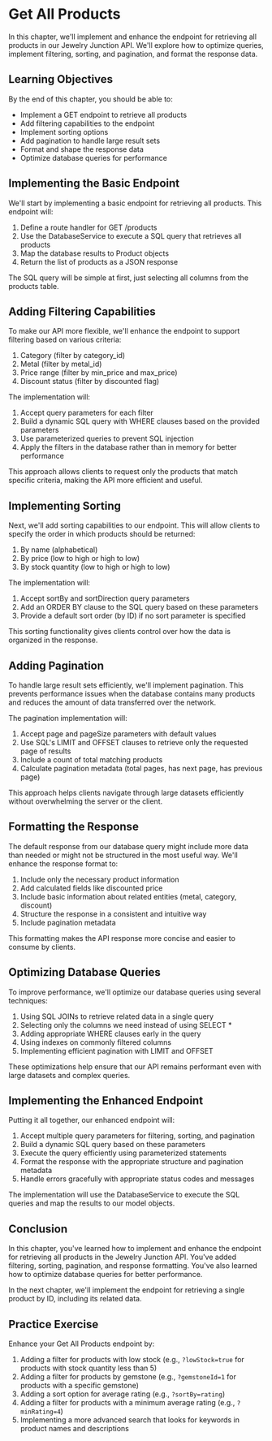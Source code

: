 # Get All Products

In this chapter, we'll implement and enhance the endpoint for retrieving all products in our Jewelry Junction API. We'll explore how to optimize queries, implement filtering, sorting, and pagination, and format the response data.

## Learning Objectives

By the end of this chapter, you should be able to:
- Implement a GET endpoint to retrieve all products
- Add filtering capabilities to the endpoint
- Implement sorting options
- Add pagination to handle large result sets
- Format and shape the response data
- Optimize database queries for performance

## Implementing the Basic Endpoint

We'll start by implementing a basic endpoint for retrieving all products. This endpoint will:

1. Define a route handler for GET /products
2. Use the DatabaseService to execute a SQL query that retrieves all products
3. Map the database results to Product objects
4. Return the list of products as a JSON response

The SQL query will be simple at first, just selecting all columns from the products table.

## Adding Filtering Capabilities

To make our API more flexible, we'll enhance the endpoint to support filtering based on various criteria:

1. Category (filter by category_id)
2. Metal (filter by metal_id)
3. Price range (filter by min_price and max_price)
4. Discount status (filter by discounted flag)

The implementation will:
1. Accept query parameters for each filter
2. Build a dynamic SQL query with WHERE clauses based on the provided parameters
3. Use parameterized queries to prevent SQL injection
4. Apply the filters in the database rather than in memory for better performance

This approach allows clients to request only the products that match specific criteria, making the API more efficient and useful.

## Implementing Sorting

Next, we'll add sorting capabilities to our endpoint. This will allow clients to specify the order in which products should be returned:

1. By name (alphabetical)
2. By price (low to high or high to low)
3. By stock quantity (low to high or high to low)

The implementation will:
1. Accept sortBy and sortDirection query parameters
2. Add an ORDER BY clause to the SQL query based on these parameters
3. Provide a default sort order (by ID) if no sort parameter is specified

This sorting functionality gives clients control over how the data is organized in the response.

## Adding Pagination

To handle large result sets efficiently, we'll implement pagination. This prevents performance issues when the database contains many products and reduces the amount of data transferred over the network.

The pagination implementation will:
1. Accept page and pageSize parameters with default values
2. Use SQL's LIMIT and OFFSET clauses to retrieve only the requested page of results
3. Include a count of total matching products
4. Calculate pagination metadata (total pages, has next page, has previous page)

This approach helps clients navigate through large datasets efficiently without overwhelming the server or the client.

## Formatting the Response

The default response from our database query might include more data than needed or might not be structured in the most useful way. We'll enhance the response format to:

1. Include only the necessary product information
2. Add calculated fields like discounted price
3. Include basic information about related entities (metal, category, discount)
4. Structure the response in a consistent and intuitive way
5. Include pagination metadata

This formatting makes the API response more concise and easier to consume by clients.

## Optimizing Database Queries

To improve performance, we'll optimize our database queries using several techniques:

1. Using SQL JOINs to retrieve related data in a single query
2. Selecting only the columns we need instead of using SELECT *
3. Adding appropriate WHERE clauses early in the query
4. Using indexes on commonly filtered columns
5. Implementing efficient pagination with LIMIT and OFFSET

These optimizations help ensure that our API remains performant even with large datasets and complex queries.

## Implementing the Enhanced Endpoint

Putting it all together, our enhanced endpoint will:

1. Accept multiple query parameters for filtering, sorting, and pagination
2. Build a dynamic SQL query based on these parameters
3. Execute the query efficiently using parameterized statements
4. Format the response with the appropriate structure and pagination metadata
5. Handle errors gracefully with appropriate status codes and messages

The implementation will use the DatabaseService to execute the SQL queries and map the results to our model objects.

## Conclusion

In this chapter, you've learned how to implement and enhance the endpoint for retrieving all products in the Jewelry Junction API. You've added filtering, sorting, pagination, and response formatting. You've also learned how to optimize database queries for better performance.

In the next chapter, we'll implement the endpoint for retrieving a single product by ID, including its related data.

## Practice Exercise

Enhance your Get All Products endpoint by:
1. Adding a filter for products with low stock (e.g., `?lowStock=true` for products with stock quantity less than 5)
2. Adding a filter for products by gemstone (e.g., `?gemstoneId=1` for products with a specific gemstone)
3. Adding a sort option for average rating (e.g., `?sortBy=rating`)
4. Adding a filter for products with a minimum average rating (e.g., `?minRating=4`)
5. Implementing a more advanced search that looks for keywords in product names and descriptions